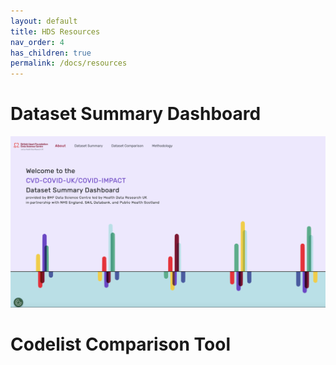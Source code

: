```yaml
---
layout: default
title: HDS Resources
nav_order: 4
has_children: true
permalink: /docs/resources
---
```


# Dataset Summary Dashboard

![Dashboard](assets/images/Dashboard.png)

# Codelist Comparison Tool
